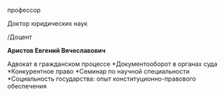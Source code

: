 профессор

Доктор юридических наук

/Доцент

**Аристов Евгений Вячеславович**

Адвокат в гражданском процессе
	*Документооборот в органах суда
	*Конкурентное право
	*Семинар по научной специальности
	*Социальность государства: опыт конституционно-правового обеспечения